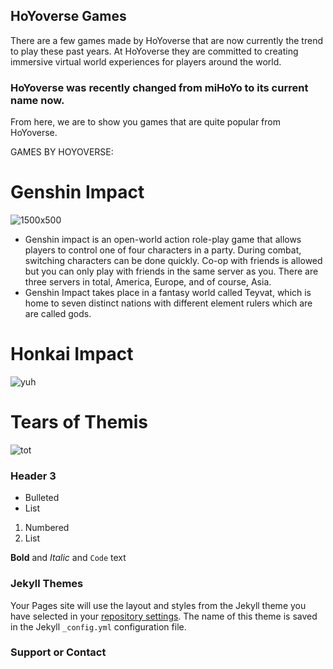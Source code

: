## HoYoverse Games 



There are a few games made by HoYoverse that are now currently the trend to play these past years. At HoYoverse they are committed to creating immersive virtual world experiences for players around the world. 

### HoYoverse was recently changed from miHoYo to its current name now.

From here, we are to show you games that are quite popular from HoYoverse.

GAMES BY HOYOVERSE:

# **Genshin Impact**

![1500x500](https://user-images.githubusercontent.com/99850315/156476296-ee3a7daf-846a-4211-8d62-cda2df2f8835.jpg)
- Genshin impact is an open-world action role-play game that allows players to control one of four characters in a party. During combat, switching characters can be done quickly. Co-op with friends is allowed but you can only play with friends in the same server as you. There are three servers in total, America, Europe, and of course, Asia.
- Genshin Impact takes place in a fantasy world called Teyvat, which is home to seven distinct nations with different element rulers which are are called gods. 


# **Honkai Impact**

![yuh](https://user-images.githubusercontent.com/99850315/156692219-d4518a94-ecc3-46b2-982f-148dfc7f8451.jpg)



# Tears of Themis

![tot](https://user-images.githubusercontent.com/99850315/156692810-f66f3df1-e471-4676-969b-36887de9d052.jpg)


### Header 3

- Bulleted
- List

1. Numbered
2. List

**Bold** and _Italic_ and `Code` text





### Jekyll Themes

Your Pages site will use the layout and styles from the Jekyll theme you have selected in your [repository settings](https://github.com/fr1nce/fr1nce.github.io/settings/pages). The name of this theme is saved in the Jekyll `_config.yml` configuration file.

### Support or Contact

